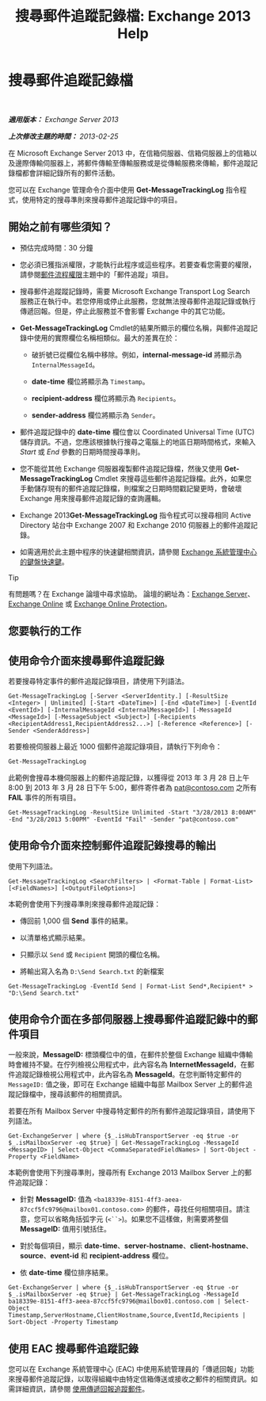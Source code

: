 ﻿---
title: '搜尋郵件追蹤記錄檔: Exchange 2013 Help'
TOCTitle: 搜尋郵件追蹤記錄檔
ms:assetid: e1678327-bcd5-42d4-a363-67f33067fe9a
ms:mtpsurl: https://technet.microsoft.com/zh-tw/library/Bb124926(v=EXCHG.150)
ms:contentKeyID: 51409249
ms.date: 01/04/2018
mtps_version: v=EXCHG.150
ms.translationtype: HT
---

# 搜尋郵件追蹤記錄檔

 

_**適用版本：** Exchange Server 2013_

_**上次修改主題的時間：** 2013-02-25_

在 Microsoft Exchange Server 2013 中，在信箱伺服器、信箱伺服器上的信箱以及邊際傳輸伺服器上，將郵件傳輸至傳輸服務或是從傳輸服務來傳輸，郵件追蹤記錄檔都會詳細記錄所有的郵件活動。

您可以在 Exchange 管理命令介面中使用 **Get-MessageTrackingLog** 指令程式，使用特定的搜尋準則來搜尋郵件追蹤記錄中的項目。

## 開始之前有哪些須知？

  - 預估完成時間：30 分鐘

  - 您必須已獲指派權限，才能執行此程序或這些程序。若要查看您需要的權限，請參閱[郵件流程權限](mail-flow-permissions-exchange-2013-help.md)主題中的「郵件追蹤」項目。

  - 搜尋郵件追蹤蹤記錄時，需要 Microsoft Exchange Transport Log Search 服務正在執行中。若您停用或停止此服務，您就無法搜尋郵件追蹤記錄或執行傳遞回報。但是，停止此服務並不會影響 Exchange 中的其它功能。

  - **Get-MessageTrackingLog** Cmdlet的結果所顯示的欄位名稱，與郵件追蹤記錄中使用的實際欄位名稱相類似。最大的差異在於：
    
      - 破折號已從欄位名稱中移除。例如，**internal-message-id** 將顯示為 `InternalMessageId`。
    
      - **date-time** 欄位將顯示為 `Timestamp`。
    
      - **recipient-address** 欄位將顯示為 `Recipients`。
    
      - **sender-address** 欄位將顯示為 `Sender`。

  - 郵件追蹤記錄中的 **date-time** 欄位會以 Coordinated Universal Time (UTC) 儲存資訊。不過，您應該根據執行搜尋之電腦上的地區日期時間格式，來輸入 *Start* 或 *End* 參數的日期時間搜尋準則。

  - 您不能從其他 Exchange 伺服器複製郵件追蹤記錄檔，然後又使用 **Get-MessageTrackingLog** Cmdlet 來搜尋這些郵件追蹤記錄檔。此外，如果您手動儲存現有的郵件追蹤記錄檔，則檔案之日期時間戳記變更時，會破壞 Exchange 用來搜尋郵件追蹤記錄的查詢邏輯。

  - Exchange 2013**Get-MessageTrackingLog** 指令程式可以搜尋相同 Active Directory 站台中 Exchange 2007 和 Exchange 2010 伺服器上的郵件追蹤記錄。

  - 如需適用於此主題中程序的快速鍵相關資訊，請參閱 [Exchange 系統管理中心的鍵盤快速鍵](keyboard-shortcuts-in-the-exchange-admin-center-exchange-online-protection-help.md)。


> [!TIP]  
> 有問題嗎？在 Exchange 論壇中尋求協助。 論壇的網址為：<a href="https://go.microsoft.com/fwlink/p/?linkid=60612">Exchange Server</a>、 <a href="https://go.microsoft.com/fwlink/p/?linkid=267542">Exchange Online</a> 或 <a href="https://go.microsoft.com/fwlink/p/?linkid=285351">Exchange Online Protection</a>。




## 您要執行的工作

## 使用命令介面來搜尋郵件追蹤記錄

若要搜尋特定事件的郵件追蹤記錄項目，請使用下列語法。

    Get-MessageTrackingLog [-Server <ServerIdentity.] [-ResultSize <Integer> | Unlimited] [-Start <DateTime>] [-End <DateTime>] [-EventId <EventId>] [-InternalMessageId <InternalMessageId>] [-MessageId <MessageId>] [-MessageSubject <Subject>] [-Recipients <RecipientAddress1,RecipientAddress2...>] [-Reference <Reference>] [-Sender <SenderAddress>]

若要檢視伺服器上最近 1000 個郵件追蹤記錄項目，請執行下列命令：

```powershell
Get-MessageTrackingLog
```

此範例會搜尋本機伺服器上的郵件追蹤記錄，以獲得從 2013 年 3 月 28 日上午 8:00 到 2013 年 3 月 28 日下午 5:00，郵件寄件者為 pat@contoso.com 之所有 **FAIL** 事件的所有項目。

    Get-MessageTrackingLog -ResultSize Unlimited -Start "3/28/2013 8:00AM" -End "3/28/2013 5:00PM" -EventId "Fail" -Sender "pat@contoso.com"

## 使用命令介面來控制郵件追蹤記錄搜尋的輸出

使用下列語法。

    Get-MessageTrackingLog <SearchFilters> | <Format-Table | Format-List> [<FieldNames>] [<OutputFileOptions>]

本範例會使用下列搜尋準則來搜尋郵件追蹤記錄：

  - 傳回前 1,000 個 **Send** 事件的結果。

  - 以清單格式顯示結果。

  - 只顯示以 `Send` 或 `Recipient` 開頭的欄位名稱。

  - 將輸出寫入名為 `D:\Send Search.txt` 的新檔案

<!-- end list -->

    Get-MessageTrackingLog -EventId Send | Format-List Send*,Recipient* > "D:\Send Search.txt"

## 使用命令介面在多部伺服器上搜尋郵件追蹤記錄中的郵件項目

一般來說，**MessageID:**  標頭欄位中的值，在郵件於整個 Exchange 組織中傳輸時會維持不變。在佇列檢視公用程式中，此內容名為 **InternetMessageId**，在郵件追蹤記錄檢視公用程式中，此內容名為 **MessageId**。在您判斷特定郵件的 `MessageID:` 值之後，即可在 Exchange 組織中每部 Mailbox Server 上的郵件追蹤記錄檔中，搜尋該郵件的相關資訊。

若要在所有 Mailbox Server 中搜尋特定郵件的所有郵件追蹤記錄項目，請使用下列語法。

    Get-ExchangeServer | where {$_.isHubTransportServer -eq $true -or $_.isMailboxServer -eq $true} | Get-MessageTrackingLog -MessageId <MessageID> | Select-Object <CommaSeparatedFieldNames> | Sort-Object -Property <FieldName>

本範例會使用下列搜尋準則，搜尋所有 Exchange 2013 Mailbox Server 上的郵件追蹤記錄：

  - 針對 **MessageID:**  值為 `<ba18339e-8151-4ff3-aeea-87ccf5fc9796@mailbox01.contoso.com>` 的郵件，尋找任何相關項目。請注意，您可以省略角括弧字元 (`<``>`)。如果您不這樣做，則需要將整個 **MessageID:**  值用引號括住。

  - 對於每個項目，顯示 **date-time**、**server-hostname**、**client-hostname**、**source**、**event-id** 和 **recipient-address** 欄位。

  - 依 **date-time** 欄位排序結果。

<!-- end list -->

    Get-ExchangeServer | where {$_.isHubTransportServer -eq $true -or $_.isMailboxServer -eq $true} | Get-MessageTrackingLog -MessageId ba18339e-8151-4ff3-aeea-87ccf5fc9796@mailbox01.contoso.com | Select-Object Timestamp,ServerHostname,ClientHostname,Source,EventId,Recipients | Sort-Object -Property Timestamp

## 使用 EAC 搜尋郵件追蹤記錄

您可以在 Exchange 系統管理中心 (EAC) 中使用系統管理員的「傳遞回報」功能來搜尋郵件追蹤記錄，以取得組織中由特定信箱傳送或接收之郵件的相關資訊。如需詳細資訊，請參閱 [使用傳遞回報追蹤郵件](track-messages-with-delivery-reports-exchange-2013-help.md)。

